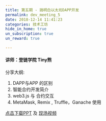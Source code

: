 ```yaml
---
title: 第五期 - 搞明白以太坊DAPP开发  
permalink: dev_meeting_5
date: 2018-12-14 11:41:23
categories: 技术工坊
hide_in_home: true
un_subscription: true
un_reward: true

---
```


#### 讲师：登链学院 Tiny熊

分享大纲:
  1. DAPP与APP 的区别
  2. 智能合约开发简介
  3. web3.js 与 合约交互
  4. MetaMask, Remix , Truffle，Ganache 使用

[点击下载PPT](https://img.learnblockchain.cn/pdf/meetup_5.pdf) 及 [现场视频](https://m.qlchat.com/wechat/page/channel-intro?channelId=2000002953398745)
